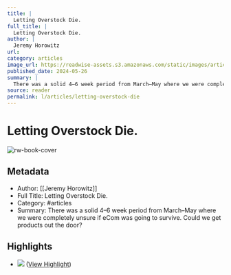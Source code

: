 ```yaml
---
title: |
  Letting Overstock Die.
full_title: |
  Letting Overstock Die.
author: |
  Jeremy Horowitz
url: 
category: articles
image_url: https://readwise-assets.s3.amazonaws.com/static/images/article3.5c705a01b476.png
published_date: 2024-05-26
summary: |
  There was a solid 4–6 week period from March–May where we were completely unsure if eCom was going to survive. Could we get products out the door?
source: reader
permalink: l/articles/letting-overstock-die
---
```

# Letting Overstock Die.

![rw-book-cover](https://readwise-assets.s3.amazonaws.com/static/images/article3.5c705a01b476.png)

## Metadata
- Author: [[Jeremy Horowitz]]
- Full Title: Letting Overstock Die.
- Category: #articles
- Summary: There was a solid 4–6 week period from March–May where we were completely unsure if eCom was going to survive. Could we get products out the door?

## Highlights
- ![](https://media.beehiiv.com/cdn-cgi/image/fit=scale-down,format=auto,onerror=redirect,quality=80/uploads/asset/file/9d734cb4-3aa9-448e-9d36-bc3b58ffee8b/Zulily_Search.png?t=1716551431) ([View Highlight](https://read.readwise.io/read/01hywgsd1zxzn4rj8r4cw4vh32))


